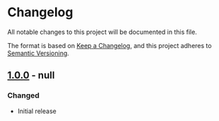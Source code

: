 # Changelog
All notable changes to this project will be documented in this file.

The format is based on [Keep a Changelog](https://keepachangelog.com/en/1.0.0/),
and this project adheres to [Semantic Versioning](https://semver.org/spec/v2.0.0.html).

## [1.0.0] - null
### Changed
- Initial release

[1.0.0]: https://github.com/subquery/subql-solana/releases/tag/types-solana/1.0.0
